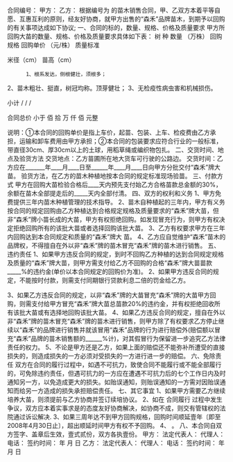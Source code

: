 
 


合同编号： 
甲方： 
乙方： 
根据编号为 的苗木销售合同，甲、乙双方本着平等自愿、互惠互利的原则，经友好协商，就甲方出售的“森禾”品牌苗木，到期予以回购的有关事项达成如下协议;
一、合同的标的，数量、规格、价格及质量要求 
甲方所回购大苗的数量、规格、价格及质量要求具体如下表： 
树 种 
 数量 
（万株） 
 回购规格 
 回购单价 
（元/株） 
 质量标准 
 
米径（cm） 
 苗高（cm） 
 
          1、根系发达，侧根健壮，须根多； 
2、苗木粗壮、挺直，树冠均称。顶芽健壮； 
3、无检疫性病虫害和机械损伤。 
 
          
          
          
          
小计 
   /
 /
 /
 
合同总价 
 小于 佰 拾 万 仟 佰 元整 
 
说明：①本合同的回购单价是指上车价，起苗、包装、上车、检疫费由乙方承担，运输和卸车费用由甲方承担；②本合同的包装要求应符合行业的一般标准，带直径30cm、厚30cm以上的土球，用稻草绳或编织物包扎。 
二、交货时间、地点及验货方法 
交货地点：乙方苗圃所在地大货车可行驶的公路边。 
交货时间：乙方应在_______年____月____日至______年____月____日向甲方分批交付“森禾”牌大苗。 
验货方法，在乙方的苗木种植地按本合同的规定标准现场验苗。 
三、付款方式 
甲方在回购大苗检验合格后____天内预先支付始乙方合格苗款总金额的30%，余额在苗木全部提走后的_____天内全部付清。 
四、双方的权利和义务 
1、甲方免费提供三年内苗木种植管理的技术指导。 
2、苗木自种植起的三年内，甲方有义务按合同的规定回购由乙方种植达到合格规定规格及质量要求的“森禾”牌大苗，但非“森禾”牌小苗长成的大苗，甲方有权拒绝回购。如发现冒充行为，则甲方有权决定拒绝回购所有的该批大苗或者选择回购该批大苗。 
3、乙方有权要求甲方在三年内回购达到本合同规定和质量的“森禾”牌大 
苗。 
4、乙方应自觉维护“森禾”苗木的品牌权，不得擅自在外以非“森禾”牌的苗木冒充“森禾”牌的苗木进行销售。 
五、违约责任 
1、如果甲方违反合同的规定，到时不回购乙方种植的达到合同规定规格及质量的“森禾”牌大苗，则甲方需支付给乙方不回购的合格“森禾”牌大苗苗款_____%的违约金(单价以本合同规定的回购价为准)。 
2、如果甲方违反合同的规定，不能按时付款，则需支付同期银行贷款利息二倍的罚金给乙方。 

3、如果乙方违反合同的规定，以非“森禾”牌的大苗冒充“森禾”牌的大苗甲方回购，则需支付给甲方冒充“森禾”牌大苗总苗款20%的违约金，并有权拒绝回收所有该批大苗或有选择地回购该批大苗。 
4、如果乙方违反合同的规定，擅自在外以非“森禾”牌的苗木冒充“森禾”牌的苗木进行销售，则甲方除了有权要求乙方停止继续以“森禾”的品牌进行销售并就该冒用“森禾”品牌的行为进行赔偿外(赔偿额以冒充“森禾”品牌的苗木销售额的______%计)，对其假冒行为保留进一步追究乙方法律责任的权力。 
5、不论是甲方还是乙方，如果上面的赔偿还不能弥补所遭受的直接损失的，则造成损失的一方必须对受损失的一方进行进一步的赔偿。 
六、免除责任 
双方在合同的履行过程中，如遇不可抗力，致使合同不能履行或不能全部履行的，可免除违约责任，但遇可抗力的一方应在遭遇不可抗力后的七个工作日内及时通知另一方，以免造成更大的损失。如贻误通知，则贻误通知的一方需对因贻误通知而给另一方造成的损失承担赔偿责任。
七、其它事宜 
1、如果甲方需要乙方继续培养大苗，则须提前与乙方协商并签订续培协议。 
2、如在
合同履行
过程中发生争议，双方应本着实事求是的态度友好协商解决，如协商不成，则交有管辖权的法院通过诉讼解决.
3、如果三周年达不到甲方回购规格，回购时间顺延壹年〔即至2008年4月30日止〕，超出顺延时间甲方有权不予回购。 
4、 。 
八、本合同自双方签字、盖章后生效，壹式贰份，双方各执壹份。 
甲方： 
法定代表人： 
代理人： 
电话： 
签约时间： 年 月 日 
乙方： 
法定代表人： 
代理人： 
电话： 
签约时间： 年 月 日 

 

 


 

 
 
 
 
 
  


  
 

  


  


  
 
 
 
 

